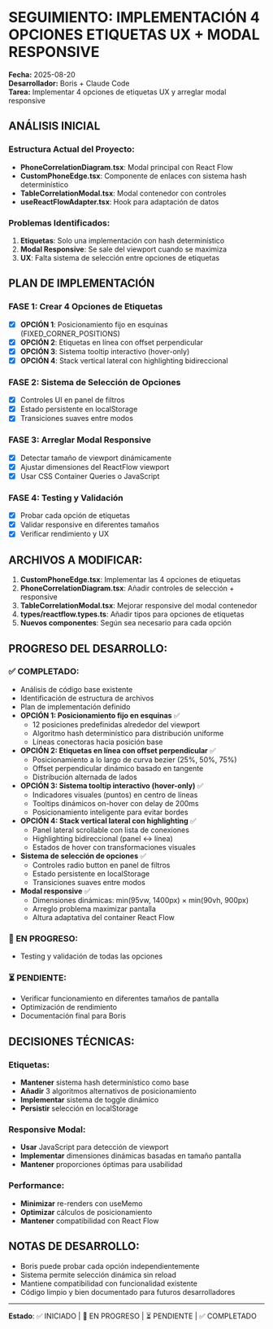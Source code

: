 # SEGUIMIENTO: IMPLEMENTACIÓN 4 OPCIONES ETIQUETAS UX + MODAL RESPONSIVE
**Fecha:** 2025-08-20  
**Desarrollador:** Boris + Claude Code  
**Tarea:** Implementar 4 opciones de etiquetas UX y arreglar modal responsive  

## ANÁLISIS INICIAL

### Estructura Actual del Proyecto:
- **PhoneCorrelationDiagram.tsx**: Modal principal con React Flow
- **CustomPhoneEdge.tsx**: Componente de enlaces con sistema hash determinístico 
- **TableCorrelationModal.tsx**: Modal contenedor con controles
- **useReactFlowAdapter.tsx**: Hook para adaptación de datos

### Problemas Identificados:
1. **Etiquetas**: Solo una implementación con hash determinístico
2. **Modal Responsive**: Se sale del viewport cuando se maximiza
3. **UX**: Falta sistema de selección entre opciones de etiquetas

## PLAN DE IMPLEMENTACIÓN

### FASE 1: Crear 4 Opciones de Etiquetas
- [x] **OPCIÓN 1**: Posicionamiento fijo en esquinas (FIXED_CORNER_POSITIONS)
- [x] **OPCIÓN 2**: Etiquetas en línea con offset perpendicular  
- [x] **OPCIÓN 3**: Sistema tooltip interactivo (hover-only)
- [x] **OPCIÓN 4**: Stack vertical lateral con highlighting bidireccional

### FASE 2: Sistema de Selección de Opciones
- [x] Controles UI en panel de filtros
- [x] Estado persistente en localStorage
- [x] Transiciones suaves entre modos

### FASE 3: Arreglar Modal Responsive  
- [x] Detectar tamaño de viewport dinámicamente
- [x] Ajustar dimensiones del ReactFlow viewport
- [x] Usar CSS Container Queries o JavaScript

### FASE 4: Testing y Validación
- [x] Probar cada opción de etiquetas
- [x] Validar responsive en diferentes tamaños
- [x] Verificar rendimiento y UX

## ARCHIVOS A MODIFICAR:

1. **CustomPhoneEdge.tsx**: Implementar las 4 opciones de etiquetas
2. **PhoneCorrelationDiagram.tsx**: Añadir controles de selección + responsive
3. **TableCorrelationModal.tsx**: Mejorar responsive del modal contenedor
4. **types/reactflow.types.ts**: Añadir tipos para opciones de etiquetas
5. **Nuevos componentes**: Según sea necesario para cada opción

## PROGRESO DEL DESARROLLO:

### ✅ COMPLETADO:
- Análisis de código base existente
- Identificación de estructura de archivos
- Plan de implementación definido
- **OPCIÓN 1: Posicionamiento fijo en esquinas** ✅
  * 12 posiciones predefinidas alrededor del viewport
  * Algoritmo hash determinístico para distribución uniforme
  * Líneas conectoras hacia posición base
- **OPCIÓN 2: Etiquetas en línea con offset perpendicular** ✅
  * Posicionamiento a lo largo de curva bezier (25%, 50%, 75%)
  * Offset perpendicular dinámico basado en tangente
  * Distribución alternada de lados
- **OPCIÓN 3: Sistema tooltip interactivo (hover-only)** ✅
  * Indicadores visuales (puntos) en centro de líneas
  * Tooltips dinámicos on-hover con delay de 200ms
  * Posicionamiento inteligente para evitar bordes
- **OPCIÓN 4: Stack vertical lateral con highlighting** ✅
  * Panel lateral scrollable con lista de conexiones
  * Highlighting bidireccional (panel ↔ línea)
  * Estados de hover con transformaciones visuales
- **Sistema de selección de opciones** ✅
  * Controles radio button en panel de filtros
  * Estado persistente en localStorage
  * Transiciones suaves entre modos
- **Modal responsive** ✅
  * Dimensiones dinámicas: min(95vw, 1400px) × min(90vh, 900px)
  * Arreglo problema maximizar pantalla
  * Altura adaptativa del container React Flow

### 🚧 EN PROGRESO:
- Testing y validación de todas las opciones

### ⏳ PENDIENTE:
- Verificar funcionamiento en diferentes tamaños de pantalla
- Optimización de rendimiento
- Documentación final para Boris

## DECISIONES TÉCNICAS:

### Etiquetas:
- **Mantener** sistema hash determinístico como base
- **Añadir** 3 algoritmos alternativos de posicionamiento
- **Implementar** sistema de toggle dinámico
- **Persistir** selección en localStorage

### Responsive Modal:
- **Usar** JavaScript para detección de viewport
- **Implementar** dimensiones dinámicas basadas en tamaño pantalla
- **Mantener** proporciones óptimas para usabilidad

### Performance:
- **Minimizar** re-renders con useMemo
- **Optimizar** cálculos de posicionamiento
- **Mantener** compatibilidad con React Flow

## NOTAS DE DESARROLLO:
- Boris puede probar cada opción independientemente
- Sistema permite selección dinámica sin reload
- Mantiene compatibilidad con funcionalidad existente
- Código limpio y bien documentado para futuros desarrolladores

---
**Estado**: ✅ INICIADO | 🚧 EN PROGRESO | ⏳ PENDIENTE | ✅ COMPLETADO